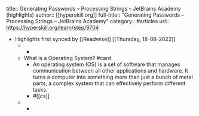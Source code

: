 title:: Generating Passwords – Processing Strings – JetBrains Academy (highlights)
author:: [[hyperskill.org]]
full-title:: "Generating Passwords – Processing Strings – JetBrains Academy"
category:: #articles
url:: https://hyperskill.org/learn/step/9704

- Highlights first synced by [[Readwise]] [[Thursday, 18-08-2022]]
	- -
	- What is a Operating System? #card
		- An operating system (OS) is a set of software that manages communication between all other applications and hardware. It turns a computer into something more than just a bunch of metal parts, a complex system that can effectively perform different tasks.
		- #[[cs]]
	- -